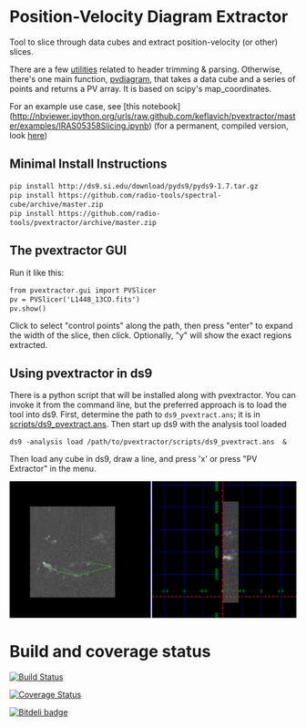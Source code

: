 Position-Velocity Diagram Extractor
===================================

Tool to slice through data cubes and extract position-velocity (or other)
slices.

There are a few [utilities](pvextractor/utils) related to header trimming &
parsing.  Otherwise, there's one main function,
[pvdiagram](pvextractor/pvextractor.py), that takes a data cube and a series of
points and returns a PV array.  It is based on scipy's map_coordinates.

For an example use case, see [this notebook]
(http://nbviewer.ipython.org/urls/raw.github.com/keflavich/pvextractor/master/examples/IRAS05358Slicing.ipynb)
(for a permanent, compiled version, look [here](examples/IRAS05358Slicing.html))

Minimal Install Instructions
----------------------------

```
pip install http://ds9.si.edu/download/pyds9/pyds9-1.7.tar.gz
pip install https://github.com/radio-tools/spectral-cube/archive/master.zip
pip install https://github.com/radio-tools/pvextractor/archive/master.zip
```

The pvextractor GUI
-------------------

Run it like this:
```
from pvextractor.gui import PVSlicer
pv = PVSlicer('L1448_13CO.fits')
pv.show()
```
Click to select "control points" along the path, then press "enter" to expand
the width of the slice, then click.  Optionally, "y" will show the exact
regions extracted.

Using pvextractor in ds9
------------------------

There is a python script that will be installed along with pvextractor.  You
can invoke it from the command line, but the preferred approach is to load the
tool into ds9.  First, determine the path to ``ds9_pvextract.ans``;
it is in [scripts/ds9_pvextract.ans](scripts/ds9_pvextract.ans).  Then start
up ds9 with the analysis tool loaded

```
ds9 -analysis load /path/to/pvextractor/scripts/ds9_pvextract.ans  &
```

Then load any cube in ds9, draw a line, and press 'x' or press "PV Extractor"
in the menu.

![Example DS9 use](images/pvextractor_ds9_example.png)

Build and coverage status
=========================

[![Build Status](https://travis-ci.org/radio-tools/pvextractor.png?branch=master)](https://travis-ci.org/radio-tools/pvextractor)

[![Coverage Status](https://coveralls.io/repos/radio-tools/pvextractor/badge.png?branch=master)](https://coveralls.io/r/radio-tools/pvextractor?branch=master)

[![Bitdeli badge](https://d2weczhvl823v0.cloudfront.net/keflavich/pvextractor/trend.png)](https://bitdeli.com/free)
